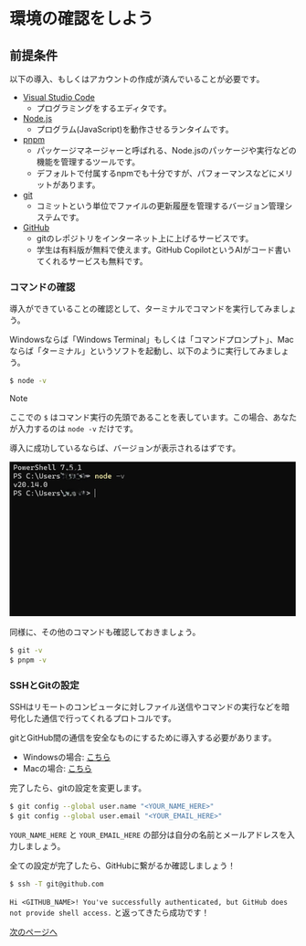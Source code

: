 # 環境の確認をしよう

## 前提条件

以下の導入、もしくはアカウントの作成が済んでいることが必要です。

- [Visual Studio Code](https://code.visualstudio.com)
  - プログラミングをするエディタです。
- [Node.js](https://nodejs.org/ja)
  - プログラム(JavaScript)を動作させるランタイムです。
- [pnpm](https://pnpm.io/ja/)
  - パッケージマネージャーと呼ばれる、Node.jsのパッケージや実行などの機能を管理するツールです。
  - デフォルトで付属するnpmでも十分ですが、パフォーマンスなどにメリットがあります。
- [git](https://git-scm.com)
  - コミットという単位でファイルの更新履歴を管理するバージョン管理システムです。
- [GitHub](https://github.com)
  - gitのレポジトリをインターネット上に上げるサービスです。
  - 学生は有料版が無料で使えます。GitHub CopilotというAIがコード書いてくれるサービスも無料です。

### コマンドの確認

導入ができていることの確認として、ターミナルでコマンドを実行してみましょう。

Windowsならば「Windows Terminal」もしくは「コマンドプロンプト」、Macならば「ターミナル」というソフトを起動し、以下のように実行してみましょう。

```bash
$ node -v
```

>[!NOTE]
> ここでの `$` はコマンド実行の先頭であることを表しています。この場合、あなたが入力するのは `node -v` だけです。

導入に成功しているならば、バージョンが表示されるはずです。

![cmd](/docs/ch0/img/cmd.jpg)

同様に、その他のコマンドも確認しておきましょう。

```bash
$ git -v
$ pnpm -v
```

### SSHとGitの設定

SSHはリモートのコンピュータに対しファイル送信やコマンドの実行などを暗号化した通信で行ってくれるプロトコルです。

gitとGitHub間の通信を安全なものにするために導入する必要があります。

- Windowsの場合: [こちら](https://zenn.dev/aoikoala/articles/388eb861249780)
- Macの場合: [こちら](https://qiita.com/ucan-lab/items/e02f2d3a35f266631f24)

完了したら、gitの設定を変更します。

```bash
$ git config --global user.name "<YOUR_NAME_HERE>"
$ git config --global user.email "<YOUR_EMAIL_HERE>"
```

`YOUR_NAME_HERE` と `YOUR_EMAIL_HERE` の部分は自分の名前とメールアドレスを入力しましょう。

全ての設定が完了したら、GitHubに繋がるか確認しましょう！

```bash
$ ssh -T git@github.com
```

`Hi <GITHUB_NAME>! You've successfully authenticated, but GitHub does not provide shell access.` と返ってきたら成功です！

[次のページへ](/docs/ch0/2_clone_and_push.md)